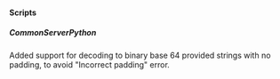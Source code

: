 
#### Scripts

##### CommonServerPython

Added support for decoding to binary base 64 provided strings with no padding, to avoid "Incorrect padding" error.